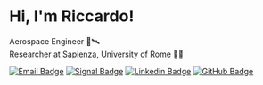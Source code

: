 # Hi, I'm Riccardo!

Aerospace Engineer :rocket:🛰️\
Researcher at [Sapienza, University of Rome](https://www.uniroma1.it/) 🧙‍♂️

[![Email Badge](https://img.shields.io/badge/-me@astrorick.space-purple?style=flat-square&logo=mail.ru)](mailto:me@astrorick.space)
[![Signal Badge](https://img.shields.io/badge/-Astrorick.04-3A76F0?style=flat-square&logo=signal&logoColor=white)](https://signal.me/#eu/Lm5t6fHJmkwj8yqIW9inyqUxhdBbV17xk4tNdzqVIJ-bviFHgc9Ava465AF6xaup)
[![Linkedin Badge](https://img.shields.io/badge/-astrorick-0077B5?style=flat-square&logo=Linkedin)](https://www.linkedin.com/in/astrorick/)
[![GitHub Badge](https://img.shields.io/github/followers/astrorick?style=social&logo=github&label=Follow%20Me)](https://github.com/astrorick)
